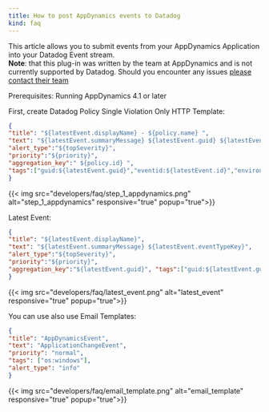 ```yaml
---
title: How to post AppDynamics events to Datadog
kind: faq
---
```


This article allows you to submit events from your AppDynamics Application into your Datadog Event stream.  
**Note**: that this plug-in was written by the team at AppDynamics and is not currently supported by Datadog. Should you encounter any issues [please contact their team][1]

Prerequisites: Running AppDynamics 4.1 or later

First, create Datadog Policy Single Violation Only HTTP Template:

```json
{
"title": "${latestEvent.displayName} - ${policy.name} ",
"text": "${latestEvent.summaryMessage} ${latestEvent.guid} ${latestEvent.eventTypeKey} Policy Name - ${policy.name} Policy ID - ${policy.id}  Policy Digest : ${policy.digest} ${policy.digestDurationInMins} ",
"alert_type":"${topSeverity}",
"priority":"${priority}",
"aggregation_key":" ${policy.id} ", 
"tags":["guid:${latestEvent.guid}","eventid:${latestEvent.id}","environment:${Environment}","os:${OS}","platform:${Platform}"] 
}
```

{{< img src="developers/faq/step_1_appdynamics.png" alt="step_1_appdynamics" responsive="true" popup="true">}}

Latest Event:
```json
{
"title": "${latestEvent.displayName}",
"text": "${latestEvent.summaryMessage} ${latestEvent.eventTypeKey}",
"alert_type":"${topSeverity}",
"priority":"${priority}",
"aggregation_key":"${latestEvent.guid}", "tags":["guid:${latestEvent.guid}","eventid:${latestEvent.id}","environment:${Environment}","os:${OS}","platform:${Platform}"] 
}
```

{{< img src="developers/faq/latest_event.png" alt="latest_event" responsive="true" popup="true">}}

You can use also use Email Templates:

```json
{
"title": "AppDynamicsEvent",
"text": "ApplicationChangeEvent",
"priority": "normal",
"tags": ["os:windows"],
"alert_type": "info"
}
```

{{< img src="developers/faq/email_template.png" alt="email_template" responsive="true" popup="true">}}

[1]: https://www.appdynamics.com/support/
